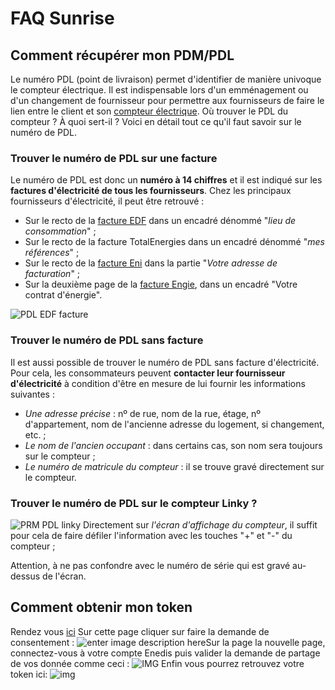 # FAQ Sunrise
## Comment récupérer mon PDM/PDL
Le numéro PDL (point de livraison) permet d'identifier de manière univoque le compteur électrique. Il est indispensable lors d'un emménagement ou d'un changement de fournisseur pour permettre aux fournisseurs de faire le lien entre le client et son [compteur électrique](https://www.fournisseurs-electricite.com/guides/compteur/electricite). Où trouver le PDL du compteur ? À quoi sert-il ? Voici en détail tout ce qu'il faut savoir sur le numéro de PDL.
### Trouver le numéro de PDL sur une facture

Le numéro de PDL est donc un **numéro à 14 chiffres** et il est indiqué sur les **factures d'électricité de tous les fournisseurs**. Chez les principaux fournisseurs d'électricité, il peut être retrouvé :

-   Sur le recto de la [facture EDF](https://www.fournisseurs-electricite.com/edf/facture) dans un encadré dénommé "_lieu de consommation_" ;
-   Sur le recto de la facture TotalEnergies dans un encadré dénommé "_mes références_" ;
-   Sur le recto de la [facture Eni](https://www.fournisseurs-electricite.com/eni/facture) dans la partie "_Votre adresse de facturation_" ;
-   Sur la deuxième page de la [facture Engie](https://www.fournisseurs-electricite.com/engie/facture), dans un encadré "Votre contrat d'énergie".

![PDL EDF facture](https://www.fournisseurs-electricite.com/sites/fournisseurs-electricite.com/files/2021-02/facture-edf.jpg)
### Trouver le numéro de PDL sans facture

Il est aussi possible de trouver le numéro de PDL sans facture d'électricité. Pour cela, les consommateurs peuvent **contacter leur fournisseur d'électricité** à condition d'être en mesure de lui fournir les informations suivantes :

-   _Une adresse précise_ : nº de rue, nom de la rue, étage, nº d'appartement, nom de l'ancienne adresse du logement, si changement, etc. ;
-   _Le nom de l'ancien occupant_ : dans certains cas, son nom sera toujours sur le compteur ;
-   _Le numéro de matricule du compteur_ : il se trouve gravé directement sur le compteur.

### Trouver le numéro de PDL sur le compteur Linky ?

![PRM PDL linky](https://www.fournisseurs-electricite.com/sites/fournisseurs-electricite.com/files/images/compteur-linky/prm-test.png)
Directement sur _l'écran d'affichage du compteur_, il suffit pour cela de faire défiler l'information avec les touches "+" et "-" du compteur ;


Attention, à ne pas confondre avec le numéro de série qui est gravé au-dessus de l'écran.

## Comment obtenir mon token

Rendez vous [ici](https://enedisgateway.tech/)
Sur cette page cliquer sur faire la demande de consentement : ![enter image description here](https://i.ibb.co/8z03tg2/1.png)Sur la page  la nouvelle page, connectez-vous à votre compte Enedis puis valider la demande de partage de vos donnée comme ceci :
![IMG](https://i.ibb.co/GnSzqwQ/2.png)
Enfin vous pourrez retrouvez votre token ici: 
![img](https://i.ibb.co/VqKRY1c/3.png)
